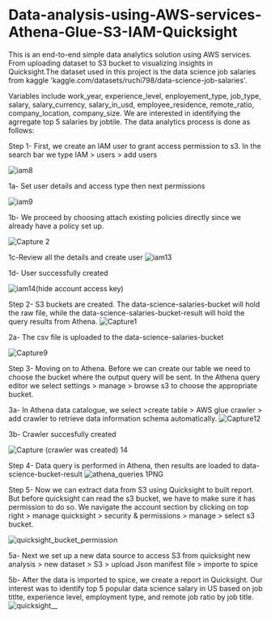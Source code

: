 # Data-analysis-using-AWS-services-Athena-Glue-S3-IAM-Quicksight

This is an end-to-end simple data analytics solution using AWS services. From uploading dataset to S3 bucket to visualizing insights in Quicksight.The dataset used in this project is the data science job salaries from kaggle 'kaggle.com/datasets/ruchi798/data-science-job-salaries'. 

Variables include work_year, experience_level, enployement_type, job_type, salary, salary_currency, salary_in_usd, employee_residence, remote_ratio, company_location, company_size. We are interested in identifying the agrregate top 5 salaries by jobtile. The data analytics process is done as follows:

Step 1- First, we create an IAM user to grant access permission to s3. In the search bar we type IAM > users > add users

![iam8](https://user-images.githubusercontent.com/59377247/191630320-238eed91-49d7-4cde-b0f5-ff2f5fd9091f.jpg)




1a- Set user details and access type then next permissions

![iam9](https://user-images.githubusercontent.com/59377247/191634641-ddc941c8-6eb0-45fd-be2f-1c9206e3bbbd.jpg)




1b- We proceed by choosing attach existing policies directly since we already have a policy set up.

![Capture 2](https://user-images.githubusercontent.com/59377247/191635668-9a6117cd-49be-4e58-8ca4-39f370f66c35.jpg)



1c-Review all the details and create user
![iam13](https://user-images.githubusercontent.com/59377247/191636843-4e6acb89-6121-4456-81c8-ade5306d00d9.PNG)




1d- User successfully created

![iam14(hide account   access key)](https://user-images.githubusercontent.com/59377247/191638546-fe4a3be8-326d-4ecb-a641-bafc057f7172.jpg)




Step 2- S3 buckets are created. The data-science-salaries-bucket will hold the raw file, while the data-science-salaries-bucket-result will hold the query results      from  Athena.
![Capture1](https://user-images.githubusercontent.com/59377247/191639429-78f18f97-a733-4b52-9647-9c29309e62f4.PNG)




2a- The csv file is uploaded to the data-science-salaries-bucket

![Capture9](https://user-images.githubusercontent.com/59377247/191640923-c1b5901a-aee4-4ee2-9ab8-754beb51ef5b.PNG)




Step 3- Moving on to Athena. Before we can create our table we need to choose the bucket where the output query will be sent. In the Athena query editor we select          settings > manage > browse s3 to choose the appropriate bucket.





3a- In Athena data catalogue, we select >create table > AWS glue crawler > add crawler to retrieve data information schema automatically.
![Capture12](https://user-images.githubusercontent.com/59377247/191648372-a1413357-4181-4210-9556-3c2d05275c4d.PNG)




3b- Crawler succesfully created

![Capture (crawler was created) 14](https://user-images.githubusercontent.com/59377247/191651624-264aceea-5315-4000-b3bc-1335498b16f3.PNG)





Step 4- Data query is performed in Athena, then results are loaded to data-science-bucket-result 
![athena_queries 1PNG](https://user-images.githubusercontent.com/59377247/192561875-c7572441-b2ee-4344-a112-008b40792f24.PNG)




Step 5- Now we can extract data from S3 using Quicksight to built report. But before quicksight can read the s3 bucket, we have to make sure it has permission to do so. We navigate the account section by clicking on top right > manage quicksight > security & permissions > manage > select s3 bucket.

![quicksight_bucket_permission](https://user-images.githubusercontent.com/59377247/192400172-bfcaaf7f-d45e-4fd5-a3ab-363f903a745f.PNG)




5a- Next we set up a new data source to access S3 from quicksight new analysis > new dataset > S3 > upload Json manifest file > importe to spice




5b- After the data is imported to spice, we create a report in Quicksight. Our interest was to identify top 5 popular data science salary in US based on job titlte, experience level, employment type, and remote job ratio by job title.
![quicksight__](https://user-images.githubusercontent.com/59377247/193369807-88956a60-0ff5-4ee8-ba1d-c2e1958b5a22.PNG)




